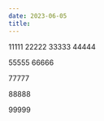 ```yaml
---
date: 2023-06-05
title: 
---
```

11111
22222
33333
44444

<!-- more -->
55555
66666

77777

88888

99999


